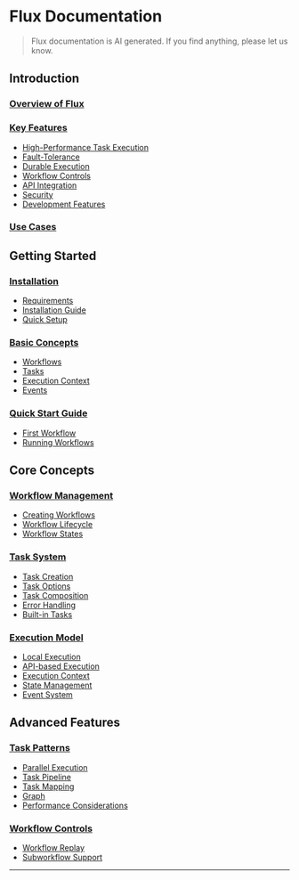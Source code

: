 # Flux Documentation

> Flux documentation is AI generated. If you find anything, please let us know.

## Introduction
### [Overview of Flux](introduction/overview.md)
### [Key Features](introduction/features.md)
  - [High-Performance Task Execution](introduction/features.md#high-performance-task-execution)
  - [Fault-Tolerance](introduction/features.md#fault-tolerance)
  - [Durable Execution](introduction/features.md#durable-execution)
  - [Workflow Controls](introduction/features.md#workflow-controls)
  - [API Integration](introduction/features.md#api-integration)
  - [Security](introduction/features.md#security)
  - [Development Features](introduction/features.md#development-features)
### [Use Cases](introduction/use-cases.md)



## Getting Started
### [Installation](getting-started/installation.md)
   - [Requirements](getting-started/installation.md#requirements)
   - [Installation Guide](getting-started/installation.md#installation-guide)
   - [Quick Setup](getting-started/installation.md#quick-setup)

### [Basic Concepts](getting-started/basic_concepts.md)
   - [Workflows](getting-started/basic_concepts.md#workflows)
   - [Tasks](getting-started/basic_concepts.md#tasks)
   - [Execution Context](getting-started/basic_concepts.md#execution-context)
   - [Events](getting-started/basic_concepts.md#events)

### [Quick Start Guide](getting-started/quick-start-guide.md)
   - [First Workflow](getting-started/quick-start-guide.md#first-workflow)
   - [Running Workflows](getting-started/quick-start-guide.md#running-workflows)

## Core Concepts
### [Workflow Management](core-concepts/workflow-management.md)
   - [Creating Workflows](core-concepts/workflow-management.md#creating-workflows)
   - [Workflow Lifecycle](core-concepts/workflow-management.md#workflow-lifecycle)
   - [Workflow States](core-concepts/workflow-management.md#workflow-states)

### [Task System](core-concepts/tasks.md)
   - [Task Creation](core-concepts/tasks.md#task-creation)
   - [Task Options](core-concepts/tasks.md#task-options)
   - [Task Composition](core-concepts/tasks.md#task-composition)
   - [Error Handling](core-concepts/tasks.md#error-handling)
   - [Built-in Tasks](core-concepts/tasks.md#built-in-tasks)

### [Execution Model](core-concepts/execution-model.md)
   - [Local Execution](core-concepts/execution-model.md#local-execution)
   - [API-based Execution](core-concepts/execution-model.md#api-based-execution)
   - [Execution Context](core-concepts/execution-model.md#execution-context)
   - [State Management](core-concepts/execution-model.md#state-management)
   - [Event System](core-concepts/execution-model.md#event-system)

## Advanced Features
### [Task Patterns](advanced-features/task-patterns.md)
   - [Parallel Execution](advanced-features/task-patterns.md#parallel-execution)
   - [Task Pipeline](advanced-features/task-patterns.md#pipeline-processing)
   - [Task Mapping](advanced-features/task-patterns.md#task-mapping)
   - [Graph](advanced-features/task-patterns.md#graph)
   - [Performance Considerations](advanced-features/task-patterns.md#performance-considerations)

### [Workflow Controls](advanced-features/workflow-controls.md)
   - [Workflow Replay](advanced-features/workflow-controls.md#workflow-replay)
   - [Subworkflow Support](advanced-features/workflow-controls.md#subworkflows)

---
<!--

## Deployment
### Local Development
   - Setup
   - Configuration
   - Testing
   - Debugging

### Production Deployment
   - Requirements
   - Configuration
   - Scaling
   - Monitoring

## Best Practices
### Workflow Design
   - Patterns
   - Anti-patterns
   - Performance Tips
   - Error Handling

### Task Implementation
   - Task Sizing
   - Error Handling
   - State Management
   - Resource Management

### Testing
   - Unit Testing
   - Integration Testing
   - Mocking
   - Test Patterns

## Examples
### Basic Examples
   - Hello World
   - Simple Pipeline
   - Parallel Tasks
   - Error Handling

### Advanced Examples
   - Complex Workflows
   - Data Processing
   - Integration Patterns
   - Real-world Use Cases

## Troubleshooting
### Common Issues
   - Task Failures
   - State Management
   - Performance Issues
   - Resource Problems

### Debugging
   - Logging
   - Event Inspection
   - State Inspection
   - Error Analysis

## Migration Guide
- Version Compatibility
- Breaking Changes
- Migration Steps
- Backward Compatibility

## Contributing
- Development Setup
- Coding Standards
- Testing Guidelines
- Pull Request Process
- Documentation Guidelines -->
